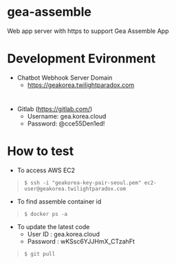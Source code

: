 # gea-assemble
Web app server with https to support Gea Assemble App


# Development Evironment
- Chatbot Webhook Server Domain    
    - https://geakorea.twilightparadox.com
    #
- Gitlab (https://gitlab.com/)
    - Username: gea.korea.cloud
    - Password: @cce55Den1ed!

# How to test
* To access AWS EC2
> `$ ssh -i "geakorea-key-pair-seoul.pem" ec2-user@geakorea.twilightparadox.com`

* To find assemble container id
> `$ docker ps -a`

* To update the latest code
    - User ID : gea.korea.cloud
    - Password : wKSsc6YJJHmX_CTzahFt
> `$ git pull`


